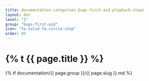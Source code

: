 ```yaml
---
title: documentation.categories.bugs-first-aid.playback-stops
layout: doc
level: "2"
group: "bugs-first-aid"
icon: "fa-solid fa-circle-stop"
order: 05
---
```


# {% t {{ page.title }} %}

{% tf documentation/{{ page.group }}/{{ page.slug }}.md %}

